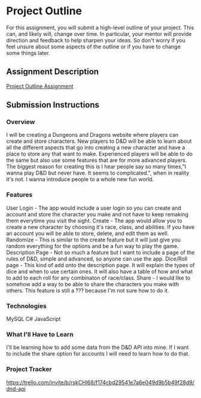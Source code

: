 # Project Outline
For this assignment, you will submit a high-level outline of your project. This can, and likely will, change over time. In particular, your mentor will provide direction and feedback to help sharpen your ideas. So don't worry if you feel unsure about some aspects of the outline or if you have to change some things later.

## Assignment Description
[Project Outline Assignment](https://education.launchcode.org/liftoff/modules/assignments/project-outline)

## Submission Instructions

### Overview
I will be creating a Dungeons and Dragons website where players can create and store characters. New players to D&D will be able to learn about all the different aspects that go into creating a new character and have a place to store any that want to make. Experienced players will be able to do the same but also use some features that are for more advanced players. The biggest reason for creating this is I hear people say so many times,"I wanna play D&D but never have. It seems to complicated.", when in reality it's not. I wanna introduce people to a whole new fun world.
### Features
User Login - The app would include a user login so you can create and account and store the character you make and not have to keep remaking them everytime you visit the sight. 
Create - The app would allow you to create a new character by choosing it's race, class, and abilities. If you have an account you will be able to store, delete, and edit them as well.
Randomize - This is similar to the create feature but it will just give you random everything for the options and be a fun way to play the game.
Description Page - Not so much a feature but I want to include a page of the rules of D&D, simple and advanced, so anyone can use the app.
Dice/Roll page - This kind of add onto the description page. It will explain the types of dice and when to use certain ones. It will also have a table of how and what to add to each roll for any combinaton of race/class.
Share - I would like to somehow add a way to be able to share the characters you make with others. This feature is still a ??? because I'm not sure how to do it.
### Technologies
MySQL
C#
JavaScript
### What I'll Have to Learn
I'll be learning how to add some data from the D&D API into mine. If I want to include the share option for accounts I will need to learn how to do that.
### Project Tracker
https://trello.com/invite/b/rskCHl68/f174cbd29541e7a6e049d9b5b49f28d9/dnd-api
